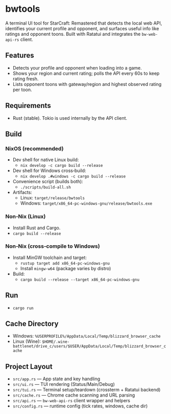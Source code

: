 # bwtools

A terminal UI tool for StarCraft: Remastered that detects the local web API, identifies your current profile and opponent, and surfaces useful info like ratings and opponent toons. Built with Ratatui and integrates the `bw-web-api-rs` client.

## Features
- Detects your profile and opponent when loading into a game.
- Shows your region and current rating; polls the API every 60s to keep rating fresh.
- Lists opponent toons with gateway/region and highest observed rating per toon.

## Requirements
- Rust (stable). Tokio is used internally by the API client.

## Build

### NixOS (recommended)
- Dev shell for native Linux build:
  - `nix develop -c cargo build --release`
- Dev shell for Windows cross‑build:
  - `nix develop .#windows -c cargo build --release`
- Convenience script (builds both):
  - `./scripts/build-all.sh`
- Artifacts:
  - Linux: `target/release/bwtools`
  - Windows: `target/x86_64-pc-windows-gnu/release/bwtools.exe`

### Non‑Nix (Linux)
- Install Rust and Cargo.
- `cargo build --release`

### Non‑Nix (cross‑compile to Windows)
- Install MinGW toolchain and target:
  - `rustup target add x86_64-pc-windows-gnu`
  - Install `mingw-w64` (package varies by distro)
- Build:
  - `cargo build --release --target x86_64-pc-windows-gnu`

## Run
- `cargo run`

## Cache Directory
- Windows: `%USERPROFILE%/AppData/Local/Temp/blizzard_browser_cache`
- Linux (Wine): `$HOME/.wine-battlenet/drive_c/users/$USER/AppData/Local/Temp/blizzard_browser_cache`

## Project Layout
- `src/app.rs` — App state and key handling
- `src/ui.rs` — TUI rendering (Status/Main/Debug)
- `src/tui.rs` — Terminal setup/teardown (crossterm + Ratatui backend)
- `src/cache.rs` — Chrome cache scanning and URL parsing
- `src/api.rs` — `bw-web-api-rs` client wrapper and helpers
- `src/config.rs` — runtime config (tick rates, windows, cache dir)
